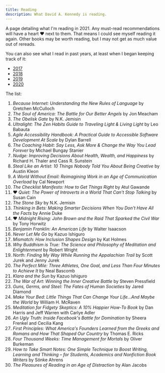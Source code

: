 ```yaml
---
title: Reading
description: What David A. Kennedy is reading.
---
```


A page detailing what I'm reading in 2021. Any must-read recommendations will have a heart &hearts; next to them. That means I could see myself reading it again. Other books may be worth reading, but I may not get as much value out of rereads.

You can also see what I read in past years, at least when I began keeping track of it:

- [2017](/reading/2017/)
- [2018](/reading/2018/)
- [2019](/reading/2019/)
- [2020](/reading/2020/)

The list:

1. _Because Internet: Understanding the New Rules of Language_ by Gretchen McCulloch
2. _The Soul of America: The Battle for Our Better Angels_ by Jon Meacham
3. _The Obelisk Gate_ by N.K. Jemisin
4. _Ultralight: The Zen Habits Guide to Traveling Light & Living Light_ by Leo Babauta
5. _Agile Accessibility Handbook: A Practical Guide to Accessible Software Development At Scale_ by Dylan Barrell
6. _The Coaching Habit: Say Less, Ask More & Change the Way You Lead Forever_ by Michael Bungay Stanier
7. _Nudge: Improving Decisions About Health, Wealth, and Happiness_ by Richard H. Thaler and Cass R. Sunstein
8. _Steal Like an Artist: 10 Things Nobody Told You About Being Creative_ by Austin Kleon
9. _A World Without Email: Reimagining Work in an Age of Communication Overload_ by Cal Newport
10. _The Checklist Manifesto: How to Get Things Right_ by Atul Gawande
11. &hearts; _Quiet: The Power of Introverts in a World That Can't Stop Talking_ by Susan Cain
12. _The Stone Sky_ by N.K. Jemisin
13. _Thinking in Bets: Making Smarter Decisions When You Don't Have All the Facts_ by Annie Duke
14. &hearts; _Midnight Rising: John Brown and the Raid That Sparked the Civil War_ by Tony Horwitz
15. _Benjamin Franklin: An American Life_ by Walter Isaacson
16. _Never Let Me Go_ by Kazuo Ishiguro
17. _Mismatch: How Inclusion Shapes Design_ by Kat Holmes
18. _Why Buddhism is True: The Science and Philosophy of Meditation and Enlightenment_ by Robert Wright
19. _North: Finding My Way While Running the Appalachian Trail_ by Scott Jurek and Jenny Jurek
20. _The Perfect Mile: Three Athletes, One Goal, and Less Than Four Minutes to Achieve It_ by Neal Bascomb
21. _Klara and the Sun_ by Kazuo Ishiguro
22. _The War of Art: Winning the Inner Creative Battle_ by Steven Pressfield
23. _Guns, Germs, and Steel: The Fates of Human Societies_ by Jared Diamond
24. _Make Your Bed: Little Things That Can Change Your Life...And Maybe the World_ by William H. McRaven
25. _Meditation for Fidgety Skeptics: A 10% Happier How-To Book_ by Dan Harris and Jeff Warren with Carlye Adler
26. _An Ugly Truth: Inside Facebook's Battle for Domination_ by Sheera Frenkel and Cecilia Kang
27. _First Principles: What America's Founders Learned from the Greeks and Romans and How That Shaped Our Country_ by Thomas E. Ricks
28. _Four Thousand Weeks: Time Management for Mortals_ by Oliver Burkeman
29. _How to Take Smart Notes: One Simple Technique to Boost Writing, Learning and Thinking – for Students, Academics and Nonfiction Book Writers_ by Sönke Ahrens
30. _The Pleasures of Reading in an Age of Distraction_ by Alan Jacobs
